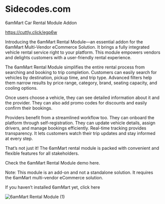 # Sidecodes.com


6amMart Car Rental Module Addon 


https://cuttly.click/egp6w



Introducing the 6amMart Rental Module—an essential addon for the 6amMart Multi-Vendor eCommerce Solution. It brings a fully integrated vehicle rental service right to your platform. This module empowers vendors and delights customers with a user-friendly rental experience.

The 6amMart Rental Module simplifies the entire rental process from searching and booking to trip completion. Customers can easily search for vehicles by destination, pickup time, and trip type. Advanced filters help them narrow results by price range, category, brand, seating capacity, and cooling options. 

Once users choose a vehicle, they can see detailed information about it and the provider. They can also add promo codes for discounts and easily confirm their bookings.

Providers benefit from a streamlined workflow too. They can onboard the platform through self-registration. They can update vehicle details, assign drivers, and manage bookings efficiently. Real-time tracking provides transparency. It lets customers watch their trip updates and stay informed at every step.

That’s not just it! The 6amMart rental module is packed with convenient and flexible features for all stakeholders. 

Check the 6amMart Rental Module demo here.

Note: This module is an add-on and not a standalone solution. It requires the 6amMart multi-vendor eCommerce solution.

If you haven’t installed 6amMart yet, click here


![6amMart Rental Module (1)](https://github.com/user-attachments/assets/62c4b65e-2c18-4756-87be-9b94b19e24f4)
